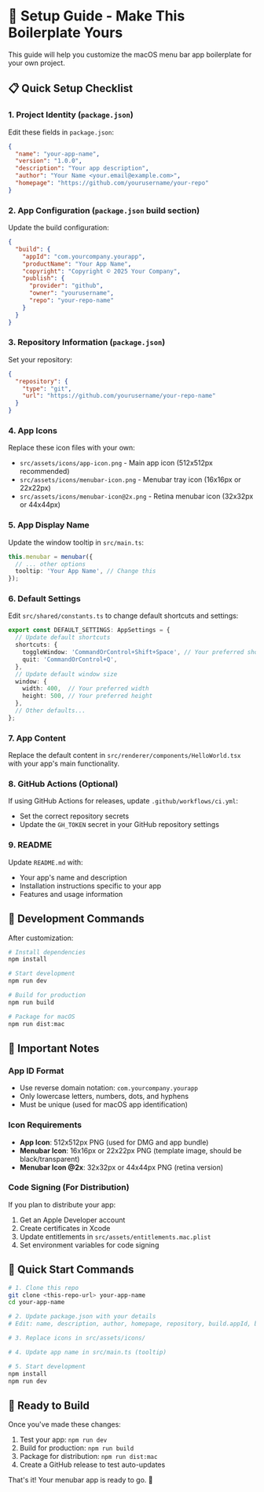 # 🚀 Setup Guide - Make This Boilerplate Yours

This guide will help you customize the macOS menu bar app boilerplate for your own project.

## 📋 Quick Setup Checklist

### 1. Project Identity (`package.json`)

Edit these fields in `package.json`:

```json
{
  "name": "your-app-name",
  "version": "1.0.0", 
  "description": "Your app description",
  "author": "Your Name <your.email@example.com>",
  "homepage": "https://github.com/yourusername/your-repo"
}
```

### 2. App Configuration (`package.json` build section)

Update the build configuration:

```json
{
  "build": {
    "appId": "com.yourcompany.yourapp",
    "productName": "Your App Name",
    "copyright": "Copyright © 2025 Your Company",
    "publish": {
      "provider": "github",
      "owner": "yourusername", 
      "repo": "your-repo-name"
    }
  }
}
```

### 3. Repository Information (`package.json`)

Set your repository:

```json
{
  "repository": {
    "type": "git",
    "url": "https://github.com/yourusername/your-repo-name"
  }
}
```

### 4. App Icons

Replace these icon files with your own:

- `src/assets/icons/app-icon.png` - Main app icon (512x512px recommended)
- `src/assets/icons/menubar-icon.png` - Menubar tray icon (16x16px or 22x22px)
- `src/assets/icons/menubar-icon@2x.png` - Retina menubar icon (32x32px or 44x44px)

### 5. App Display Name

Update the window tooltip in `src/main.ts`:

```typescript
this.menubar = menubar({
  // ... other options
  tooltip: 'Your App Name', // Change this
});
```

### 6. Default Settings

Edit `src/shared/constants.ts` to change default shortcuts and settings:

```typescript
export const DEFAULT_SETTINGS: AppSettings = {
  // Update default shortcuts
  shortcuts: {
    toggleWindow: 'CommandOrControl+Shift+Space', // Your preferred shortcut
    quit: 'CommandOrControl+Q',
  },
  // Update default window size
  window: {
    width: 400,  // Your preferred width
    height: 500, // Your preferred height
  },
  // Other defaults...
};
```

### 7. App Content

Replace the default content in `src/renderer/components/HelloWorld.tsx` with your app's main functionality.

### 8. GitHub Actions (Optional)

If using GitHub Actions for releases, update `.github/workflows/ci.yml`:

- Set the correct repository secrets
- Update the `GH_TOKEN` secret in your GitHub repository settings

### 9. README

Update `README.md` with:
- Your app's name and description
- Installation instructions specific to your app
- Features and usage information

## 🔧 Development Commands

After customization:

```bash
# Install dependencies
npm install

# Start development
npm run dev

# Build for production
npm run build

# Package for macOS
npm run dist:mac
```

## 📝 Important Notes

### App ID Format
- Use reverse domain notation: `com.yourcompany.yourapp`
- Only lowercase letters, numbers, dots, and hyphens
- Must be unique (used for macOS app identification)

### Icon Requirements
- **App Icon**: 512x512px PNG (used for DMG and app bundle)
- **Menubar Icon**: 16x16px or 22x22px PNG (template image, should be black/transparent)
- **Menubar Icon @2x**: 32x32px or 44x44px PNG (retina version)

### Code Signing (For Distribution)
If you plan to distribute your app:
1. Get an Apple Developer account
2. Create certificates in Xcode
3. Update entitlements in `src/assets/entitlements.mac.plist`
4. Set environment variables for code signing

## 🎯 Quick Start Commands

```bash
# 1. Clone this repo
git clone <this-repo-url> your-app-name
cd your-app-name

# 2. Update package.json with your details
# Edit: name, description, author, homepage, repository, build.appId, build.productName

# 3. Replace icons in src/assets/icons/

# 4. Update app name in src/main.ts (tooltip)

# 5. Start development
npm install
npm run dev
```

## 🚀 Ready to Build

Once you've made these changes:

1. Test your app: `npm run dev`
2. Build for production: `npm run build`
3. Package for distribution: `npm run dist:mac`
4. Create a GitHub release to test auto-updates

That's it! Your menubar app is ready to go. 🎉 